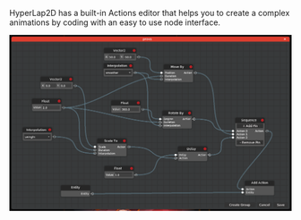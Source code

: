 HyperLap2D has a built-in Actions editor that helps you to create a complex animations by coding with an easy to use node interface.

![actions-node-editor.png](images/actions-node-editor.png)


